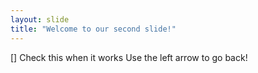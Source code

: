 ```yaml
---
layout: slide
title: "Welcome to our second slide!"
---
```

[] Check this when it works
Use the left arrow to go back!